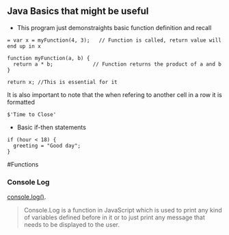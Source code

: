 ## Java Basics that might be useful 

- This program just demonstraights basic function definition and recall

~~~
= var x = myFunction(4, 3);   // Function is called, return value will end up in x

function myFunction(a, b) {
  return a * b;             // Function returns the product of a and b
}

return x; //This is essential for it 
~~~

It is also important to note that the when refering to another cell in a row it is formatted
  ~~~ 
  $'Time to Close' 
  ~~~

- Basic if-then statements 
~~~
if (hour < 18) {
  greeting = "Good day";
}
~~~
#Functions

### Console Log 

[console.log()](https://www.geeksforgeeks.org/javascript-console-log-with-examples/#:~:text=The%20console.,log(A)%3B). 

> Console.Log is a function in JavaScript which is used to print any kind of variables defined before in it or to just print any message that needs to be displayed to the user.
